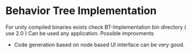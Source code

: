 # Behavior Tree Implementation

For unity compiled binaries exists  check BT-Implementation bin directory ( use 2.0 )
Can be used any application.
Possible improvments 
* Code generation based on node based UI interface can be very good.
